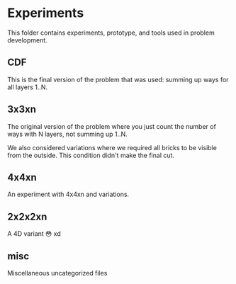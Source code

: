 # Experiments
This folder contains experiments, prototype, and tools used in problem development.

## CDF
This is the final version of the problem that was used: summing up ways for all layers 1..N.

## 3x3xn
The original version of the problem where you just count the number of ways with N layers, not summing up 1..N.

We also considered variations where we required all bricks to be visible from the outside. This condition didn't make the final cut.

## 4x4xn
An experiment with 4x4xn and variations.

## 2x2x2xn
A 4D variant :flushed: xd

## misc
Miscellaneous uncategorized files

